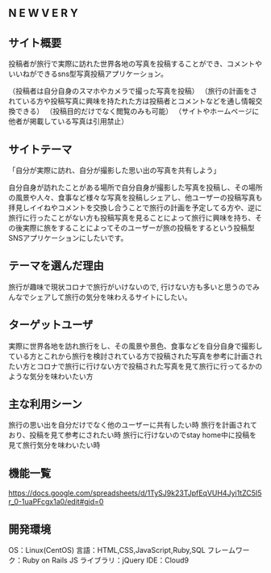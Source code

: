 ## N E W V E R Y

## サイト概要
投稿者が旅行で実際に訪れた世界各地の写真を投稿することができ、コメントやいいねができるsns型写真投稿アプリケーション。

（投稿者は自分自身のスマホやカメラで撮った写真を投稿） （旅行の計画をされている方や投稿写真に興味を持たれた方は投稿者とコメントなどを通し情報交換できる） （投稿目的だけでなく閲覧のみも可能） （サイトやホームページに他者が掲載している写真は引用禁止）

## サイトテーマ
「自分が実際に訪れ、自分が撮影した思い出の写真を共有しよう」

自分自身が訪れたことがある場所で自分自身が撮影した写真を投稿し、その場所の風景や人々、食事など様々な写真を投稿しシェアし、他ユーザーの投稿写真も拝見しイイねやコメントを交換し合うことで旅行の計画を予定してる方や、逆に旅行に行ったことがない方も投稿写真を見ることによって旅行に興味を持ち、その後実際に旅をすることによってそのユーザーが旅の投稿をするという投稿型SNSアプリケーションにしたいです。

## テーマを選んだ理由
旅行が趣味で現状コロナで旅行がいけないので, 行けない方も多いと思うのでみんなでシェアして旅行の気分を味わえるサイトにしたい。

## ターゲットユーザ
実際に世界各地を訪れ旅行をし、その風景や景色、食事などを自分自身で撮影している方とこれから旅行を検討されている方で投稿された写真を参考に計画されたい方とコロナで旅行に行けない方で投稿された写真を見て旅行に行ってるかのような気分を味わいたい方

## 主な利用シーン
旅行の思い出を自分だけでなく他のユーザーに共有したい時 旅行を計画されており、投稿を見て参考にされたい時 旅行に行けないのでstay home中に投稿を見て旅行気分を味わいたい時

## 機能一覧
https://docs.google.com/spreadsheets/d/1TySJ9k23TJpfEqVUH4Jyi1tZC5I5r_0-1uaPFcgx1a0/edit#gid=0

## 開発環境
OS：Linux(CentOS)
言語：HTML,CSS,JavaScript,Ruby,SQL
フレームワーク：Ruby on Rails
JS ライブラリ：jQuery
IDE：Cloud9
